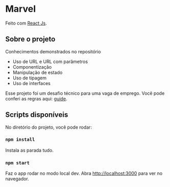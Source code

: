 # Marvel

Feito com [React Js](https://react.dev/).

## Sobre o projeto

Conhecimentos demonstrados no repositório

* Uso de URL e URL com parâmetros
* Componentização
* Manipulação de estado
* Uso de tipagem
* Uso de interfaces

Esse projeto foi um desafio técnico para uma vaga de emprego. Você pode conferi as regras aqui: [guide](https://rh-objective.s3.amazonaws.com/teste-front-end-react-projeto-code-hero-marvel-v2.pdf).

## Scripts disponíveis

No diretório do projeto, você pode rodar:

### `npm install`

Instala as parada tudo.

### `npm start`

Faz o app rodar no modo local dev.
Abra [http://localhost:3000](http://localhost:3000) para ver no navegador.